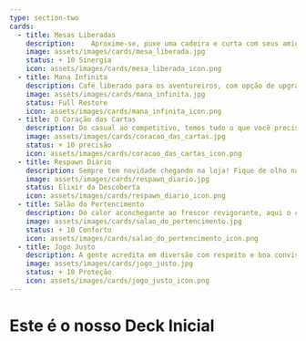 ```yaml
---
type: section-two
cards:
  - title: Mesas Liberadas
    description: 	Aproxime-se, puxe uma cadeira e curta com seus amigos. Traga seu deck ou aproveite nossos jogos de tabuleiro.
    image: assets/images/cards/mesa_liberada.jpg
    status: + 10 Sinergia
    icon: assets/images/cards/mesa_liberada_icon.png
  - title: Mana Infinita
    description: Café liberado para os aventureiros, com opção de upgrade para refrigerante, energético ou água mineral. Uma grande partida sempre começa com um bom gole!
    image: assets/images/cards/mana_infinita.jpg
    status: Full Restore
    icon: assets/images/cards/mana_infinita_icon.png
  - title: O Coração das Cartas
    description: Do casual ao competitivo, temos tudo o que você precisa para aprimorar seu baralho. Boosters lacrados, cartas avulsas e muito mais esperam por você!
    image: assets/images/cards/coracao_das_cartas.jpg
    status: + 10 precisão
    icon: assets/images/cards/coracao_das_cartas_icon.png
  - title: Respawn Diário
    description: Sempre tem novidade chegando na loja! Fique de olho nas atualizações diárias em nosso Instagram para não perder nenhuma surpresa.
    image: assets/images/cards/respawn_diario.jpg
    status: Elixir da Descoberta
    icon: assets/images/cards/respawn_diario_icon.png
  - title: Salão do Pertencimento
    description: Do calor aconchegante ao frescor revigorante, aqui o clima é sempre ideal para uma partida e um bom papo entre amigos.
    image: assets/images/cards/salao_do_pertencimento.jpg
    status: + 10 Conforto
    icon: assets/images/cards/salao_do_pertencimento_icon.png
  - title: Jogo Justo
    description: A gente acredita em diversão com respeito e boa convivência. Todos são acolhidos e bem-vindos em nosso reino.
    image: assets/images/cards/jogo_justo.jpg
    status: + 10 Proteção
    icon: assets/images/cards/jogo_justo_icon.png
---
```


# Este é o nosso Deck Inicial
